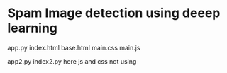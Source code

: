 # Spam Image detection using deeep learning

app.py
index.html
base.html
main.css
main.js



app2.py
index2.py
here js and css not using
